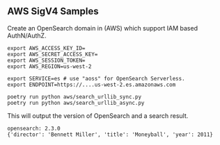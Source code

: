 ## AWS SigV4 Samples

Create an OpenSearch domain in (AWS) which support IAM based AuthN/AuthZ.

```
export AWS_ACCESS_KEY_ID=
export AWS_SECRET_ACCESS_KEY=
export AWS_SESSION_TOKEN=
export AWS_REGION=us-west-2

export SERVICE=es # use "aoss" for OpenSearch Serverless.
export ENDPOINT=https://....us-west-2.es.amazonaws.com

poetry run python aws/search_urllib_sync.py
poetry run python aws/search_urllib_async.py
```

This will output the version of OpenSearch and a search result.

```
opensearch: 2.3.0
{'director': 'Bennett Miller', 'title': 'Moneyball', 'year': 2011}
```
